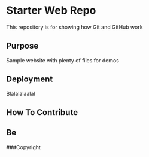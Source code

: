 # Starter Web Repo

This repository is for showing how Git and GitHub work

## Purpose

Sample website with plenty of files for demos

## Deployment

Blalalalaalal

## How To Contribute

## Be 

###Copyright

